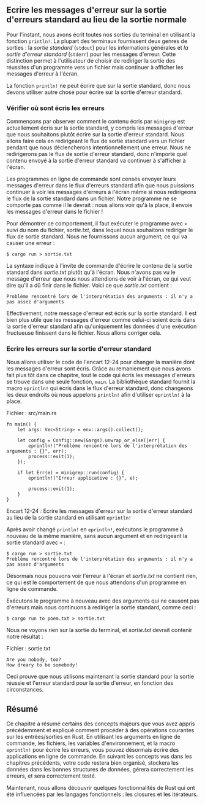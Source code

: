 <!--
## Writing Error Messages to Standard Error Instead of Standard Output
-->

## Ecrire les messages d'erreur sur la sortie d'erreurs standard au lieu de la sortie normale

<!--
At the moment, we’re writing all of our output to the terminal using the
`println!` function. Most terminals provide two kinds of output: *standard
output* (`stdout`) for general information and *standard error* (`stderr`)
for error messages. This distinction enables users to choose to direct the
successful output of a program to a file but still print error messages to the
screen.
-->

Pour l'instant, nous avons écrit toutes nos sorties du terminal en utilisant
la fonction `println!`. La plupart des terminaux fournissent deux genres de
sorties : la *sortie standard* (`stdout`) pour les informations générales
et *la sortie d'erreur standard* (`stderr`) pour les messages d'erreur. Cette
distinction permet à l'utilisateur de choisir de rediriger la sortie des
réussites d'un programme vers un fichier mais continuer à afficher les messages
d'erreur à l'écran.

<!--
The `println!` function is only capable of printing to standard output, so we
have to use something else to print to standard error.
-->

La fonction `println!` ne peut écrire que sur la sortie standard, donc nous
devons utiliser autre chose pour écrire sur la sortie d'erreur standard.

<!--
### Checking Where Errors Are Written
-->

### Vérifier où sont écris les erreurs

<!--
First, let’s observe how the content printed by `minigrep` is currently being
written to standard output, including any error messages we want to write to
standard error instead. We’ll do that by redirecting the standard output stream
to a file while also intentionally causing an error. We won’t redirect the
standard error stream, so any content sent to standard error will continue to
display on the screen.
-->

Commençons par observer comment le contenu écris par `minigrep` est actuellement
écris sur la sortie standard, y compris les messages d'erreur que nous
souhaitons plutôt écrire sur la sortie d'erreur standard. Nous allons faire cela
en redirigeant le flux de sortie standard vers un fichier pendant que nous
déclencherons intentionnellement une erreur. Nous ne redirigerons pas le flux
de sortie d'erreur standard, donc n'importe quel contenu envoyé à la sortie
d'erreur standard va continuer à s'afficher à l'écran.

<!--
Command line programs are expected to send error messages to the standard error
stream so we can still see error messages on the screen even if we redirect the
standard output stream to a file. Our program is not currently well-behaved:
we’re about to see that it saves the error message output to a file instead!
-->

Les programmes en ligne de commande sont censés envoyer leurs messages d'erreur
dans le flux d'erreurs standard afin que nous puissions continuer à voir les
messages d'erreurs à l'écran même si nous redirigeons le flux de la sortie
standard dans un fichier. Notre programme ne se comporte pas comme il le
devrait : nous allons voir qu'à la place, il envoie les messages d'erreur
dans le fichier !

<!--
The way to demonstrate this behavior is by running the program with `>` and the
filename, *output.txt*, that we want to redirect the standard output stream to.
We won’t pass any arguments, which should cause an error:
-->

Pour démontrer ce comportement, il faut exécuter le programme avec `>` suivi du
nom du fichier, *sortie.txt*, dans lequel nous souhaitons rediriger le flux de
sortie standard. Nous ne fournissons aucun argument, ce qui va causer une
erreur :

<!--
```text
$ cargo run > output.txt
```
-->

```text
$ cargo run > sortie.txt
```

<!--
The `>` syntax tells the shell to write the contents of standard output to
*output.txt* instead of the screen. We didn’t see the error message we were
expecting printed to the screen, so that means it must have ended up in the
file. This is what *output.txt* contains:
-->

La syntaxe indique à l'invite de commande d'écrire le contenu de la sortie
standard dans *sortie.txt* plutôt qu'à l'écran. Nous n'avons pas vu le
message d'erreur que nous nous attendions de voir à l'écran, ce qui veut
dire qu'il a dû finir dans le fichier. Voici ce que *sortie.txt* contient :

<!--
```text
Problem parsing arguments: not enough arguments
```
-->

```text
Problème rencontré lors de l'interprétation des arguments : il n'y a pas assez d'arguments
```

<!--
Yup, our error message is being printed to standard output. It’s much more
useful for error messages like this to be printed to standard error so only
data from a successful run ends up in the file. We’ll change that.
-->

Effectivement, notre message d'erreur est écris sur la sortie standard. Il
est bien plus utile que les messages d'erreur comme celui-ci soient écris
dans la sortie d'erreur standard afin qu'uniquement les données d'une
exécution fructueuse finissent dans le fichier. Nous allons corriger cela.

<!--
### Printing Errors to Standard Error
-->

### Ecrire les erreurs sur la sortie d'erreur standard

<!--
We’ll use the code in Listing 12-24 to change how error messages are printed.
Because of the refactoring we did earlier in this chapter, all the code that
prints error messages is in one function, `main`. The standard library provides
the `eprintln!` macro that prints to the standard error stream, so let’s change
the two places we were calling `println!` to print errors to use `eprintln!`
instead.
-->

Nous allons utiliser le code de l'encart 12-24 pour changer la manière dont les
messages d'erreur sont écris. Grâce au remaniement que nous avons fait plus tôt
dans ce chapitre, tout le code qui écris les messages d'erreurs se trouve dans
une seule fonction, `main`. La bibliothèque standard fournit la macro
`eprintln!` qui écris dans le flux d'erreur standard, donc changeons les deux
endroits où nous appelons `println!` afin d'utiliser `eprintln!` à la place.

<!--
<span class="filename">Filename: src/main.rs</span>
-->

<span class="filename">Fichier : src/main.rs</span>

<!--
```rust,ignore
fn main() {
    let args: Vec<String> = env::args().collect();

    let config = Config::new(&args).unwrap_or_else(|err| {
        eprintln!("Problem parsing arguments: {}", err);
        process::exit(1);
    });

    if let Err(e) = minigrep::run(config) {
        eprintln!("Application error: {}", e);

        process::exit(1);
    }
}
```
-->

```rust,ignore
fn main() {
    let args: Vec<String> = env::args().collect();

    let config = Config::new(&args).unwrap_or_else(|err| {
        eprintln!("Problème rencontré lors de l'interprétation des arguments : {}", err);
        process::exit(1);
    });

    if let Err(e) = minigrep::run(config) {
        eprintln!("Erreur applicative : {}", e);

        process::exit(1);
    }
}
```

<!--
<span class="caption">Listing 12-24: Writing error messages to standard error
instead of standard output using `eprintln!`</span>
-->

<span class="caption">Encart 12-24 : Ecrire les messages d'erreur sur la sortie
d'erreur standard au lieu de la sortie standard en utilisant `eprintln!`</span>

<!--
After changing `println!` to `eprintln!`, let’s run the program again in the
same way, without any arguments and redirecting standard output with `>`:
-->

Après avoir changé `println!` en `eprintln!`, exécutons le programme à nouveau
de la même manière, sans aucun argument et en redirigeant la sortie standard
avec `>` :

<!--
```text
$ cargo run > output.txt
Problem parsing arguments: not enough arguments
```
-->

```text
$ cargo run > sortie.txt
Problème rencontré lors de l'interprétation des arguments : il n'y a pas assez d'arguments
```

<!--
Now we see the error onscreen and *output.txt* contains nothing, which is the
behavior we expect of command line programs.
-->

Désormais nous pouvons voir l'erreur à l'écran et *sortie.txt* ne contient rien,
ce qui est le comportement de que nous attendons d'un programme en ligne de
commande.

<!--
Let’s run the program again with arguments that don’t cause an error but still
redirect standard output to a file, like so:
-->

Exécutons le programme à nouveau avec des arguments qui ne causent pas d'erreurs
mais nous continuons à rediriger la sortie standard, comme ceci :

<!--
```text
$ cargo run to poem.txt > output.txt
```
-->

```text
$ cargo run to poem.txt > sortie.txt
```

<!--
We won’t see any output to the terminal, and *output.txt* will contain our
results:
-->

Nous ne voyons rien sur la sortie du terminal, et *sortie.txt* devrait contenir
notre résultat :

<!--
<span class="filename">Filename: output.txt</span>
-->

<span class="filename">Fichier : sortie.txt</span>

<!--
```text
Are you nobody, too?
How dreary to be somebody!
```
-->

```text
Are you nobody, too?
How dreary to be somebody!
```

<!--
This demonstrates that we’re now using standard output for successful output
and standard error for error output as appropriate.
-->

Ceci prouve que nous utilisons maintenant la sortie standard pour la sortie
réussie et l'erreur standard pour la sortie d'erreur, en fonction des
circonstances.

<!--
## Summary
-->

## Résumé

<!--
This chapter recapped some of the major concepts you’ve learned so far and
covered how to perform common I/O operations in Rust. By using command line
arguments, files, environment variables, and the `eprintln!` macro for printing
errors, you’re now prepared to write command line applications. By using the
concepts in previous chapters, your code will be well organized, store data
effectively in the appropriate data structures, handle errors nicely, and be
well tested.
-->

Ce chapitre a résumé certains des concepts majeurs que vous avez appris
précédemment et expliqué comment procéder à des opérations courantes sur les
entrées/sorties en Rust. En utilisant les arguments en ligne de commande, les
fichiers, les variables d'environnement, et la macro `eprintln!` pour écrire les
erreurs, vous pouvez désormais écrire des applications en ligne de commande. En
suivant les concepts vus dans les chapitres précédents, votre code restera bien
organisé, stockera les données dans les bonnes structures de données, gérera
correctement les erreurs, et sera correctement testé.

<!--
Next, we’ll explore some Rust features that were influenced by functional
languages: closures and iterators.
-->

Maintenant, nous allons découvrir quelques fonctionnalités de Rust qui ont été
influencées par les langages fonctionnels : les closures et les itérateurs.
